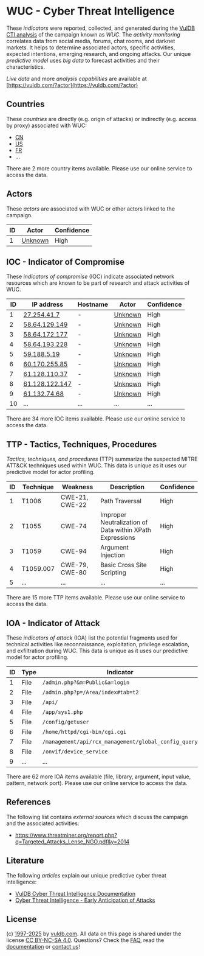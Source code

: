 # WUC - Cyber Threat Intelligence

These _indicators_ were reported, collected, and generated during the [VulDB CTI analysis](https://vuldb.com/?kb.cti) of the campaign known as _WUC_. The _activity monitoring_ correlates data from social media, forums, chat rooms, and darknet markets. It helps to determine associated actors, specific activities, expected intentions, emerging research, and ongoing attacks. Our unique _predictive model_ uses _big data_ to forecast activities and their characteristics.

_Live data_ and more _analysis capabilities_ are available at [https://vuldb.com/?actor](https://vuldb.com/?actor)

## Countries

These _countries_ are directly (e.g. origin of attacks) or indirectly (e.g. access by proxy) associated with WUC:

* [CN](https://vuldb.com/?country.cn)
* [US](https://vuldb.com/?country.us)
* [FR](https://vuldb.com/?country.fr)
* ...

There are 2 more country items available. Please use our online service to access the data.

## Actors

These _actors_ are associated with WUC or other actors linked to the campaign.

ID | Actor | Confidence
-- | ----- | ----------
1 | [Unknown](https://vuldb.com/?actor.unknown) | High

## IOC - Indicator of Compromise

These _indicators of compromise_ (IOC) indicate associated network resources which are known to be part of research and attack activities of WUC.

ID | IP address | Hostname | Actor | Confidence
-- | ---------- | -------- | ----- | ----------
1 | [27.254.41.7](https://vuldb.com/?ip.27.254.41.7) | - | [Unknown](https://vuldb.com/?actor.unknown) | High
2 | [58.64.129.149](https://vuldb.com/?ip.58.64.129.149) | - | [Unknown](https://vuldb.com/?actor.unknown) | High
3 | [58.64.172.177](https://vuldb.com/?ip.58.64.172.177) | - | [Unknown](https://vuldb.com/?actor.unknown) | High
4 | [58.64.193.228](https://vuldb.com/?ip.58.64.193.228) | - | [Unknown](https://vuldb.com/?actor.unknown) | High
5 | [59.188.5.19](https://vuldb.com/?ip.59.188.5.19) | - | [Unknown](https://vuldb.com/?actor.unknown) | High
6 | [60.170.255.85](https://vuldb.com/?ip.60.170.255.85) | - | [Unknown](https://vuldb.com/?actor.unknown) | High
7 | [61.128.110.37](https://vuldb.com/?ip.61.128.110.37) | - | [Unknown](https://vuldb.com/?actor.unknown) | High
8 | [61.128.122.147](https://vuldb.com/?ip.61.128.122.147) | - | [Unknown](https://vuldb.com/?actor.unknown) | High
9 | [61.132.74.68](https://vuldb.com/?ip.61.132.74.68) | - | [Unknown](https://vuldb.com/?actor.unknown) | High
10 | ... | ... | ... | ...

There are 34 more IOC items available. Please use our online service to access the data.

## TTP - Tactics, Techniques, Procedures

_Tactics, techniques, and procedures_ (TTP) summarize the suspected MITRE ATT&CK techniques used within WUC. This data is unique as it uses our predictive model for actor profiling.

ID | Technique | Weakness | Description | Confidence
-- | --------- | -------- | ----------- | ----------
1 | T1006 | CWE-21, CWE-22 | Path Traversal | High
2 | T1055 | CWE-74 | Improper Neutralization of Data within XPath Expressions | High
3 | T1059 | CWE-94 | Argument Injection | High
4 | T1059.007 | CWE-79, CWE-80 | Basic Cross Site Scripting | High
5 | ... | ... | ... | ...

There are 15 more TTP items available. Please use our online service to access the data.

## IOA - Indicator of Attack

These _indicators of attack_ (IOA) list the potential fragments used for technical activities like reconnaissance, exploitation, privilege escalation, and exfiltration during WUC. This data is unique as it uses our predictive model for actor profiling.

ID | Type | Indicator | Confidence
-- | ---- | --------- | ----------
1 | File | `/admin.php?&m=Public&a=login` | High
2 | File | `/admin.php?p=/Area/index#tab=t2` | High
3 | File | `/api/` | Low
4 | File | `/app/sys1.php` | High
5 | File | `/config/getuser` | High
6 | File | `/home/httpd/cgi-bin/cgi.cgi` | High
7 | File | `/management/api/rcx_management/global_config_query` | High
8 | File | `/onvif/device_service` | High
9 | ... | ... | ...

There are 62 more IOA items available (file, library, argument, input value, pattern, network port). Please use our online service to access the data.

## References

The following list contains _external sources_ which discuss the campaign and the associated activities:

* https://www.threatminer.org/report.php?q=Targeted_Attacks_Lense_NGO.pdf&y=2014

## Literature

The following _articles_ explain our unique predictive cyber threat intelligence:

* [VulDB Cyber Threat Intelligence Documentation](https://vuldb.com/?kb.cti)
* [Cyber Threat Intelligence - Early Anticipation of Attacks](https://www.scip.ch/en/?labs.20201022)

## License

(c) [1997-2025](https://vuldb.com/?kb.changelog) by [vuldb.com](https://vuldb.com/?kb.about). All data on this page is shared under the license [CC BY-NC-SA 4.0](https://creativecommons.org/licenses/by-nc-sa/4.0/). Questions? Check the [FAQ](https://vuldb.com/?kb.faq), read the [documentation](https://vuldb.com/?kb) or [contact us](https://vuldb.com/?contact)!
